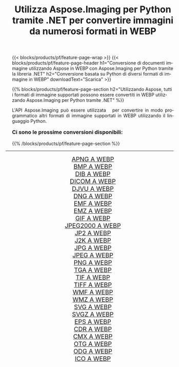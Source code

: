 ﻿---
title: Utilizza Aspose.Imaging per Python tramite .NET per convertire immagini da numerosi formati in WEBP 
weight: 3920
url: /it/python-net/conversion/to/webp/ 
lang: it
langdirlevel: 2
locales: zh-hans,ja,it,ru,de,es,fr,nl,id,lt,pl,pt,vi,tr,ko,zh-hant,ar,hi,th,sv,cs,uk,he
description: Puoi utilizzare Aspose.Imaging per Python tramite la libreria .NET per convertire da una varietà di formati in WEBP
---

{{< blocks/products/pf/feature-page-wrap >}}
{{< blocks/products/pf/feature-page-header h1="Conversione di documenti immagine utilizzando Aspose in WEBP con Aspose.Imaging per Python tramite la libreria .NET" h2="Conversione basata su Python di diversi formati di immagine in WEBP" downloadText="Scarica" >}}


{{% blocks/products/pf/feature-page-section  h2="Utilizzando Aspose, tutti i formati di immagine supportati possono essere convertiti in WEBP utilizzando Aspose.Imaging per Python tramite .NET" %}}
<p align=justify>L'API Aspose.Imaging può essere utilizzata   per convertire in modo programmatico altri formati di immagine supportati in WEBP utilizzando il linguaggio Python.</p>
<h3 style="margin-top:16px;">
Ci sono le prossime conversioni disponibili:
</h3>
{{% /blocks/products/pf/feature-page-section %}}
<div class="container-fluid productfamilypage bg-gray">
    <div class="convertypes bg-gray agp-content section">
        <div class="container">
		<hr style="margin-left:-20px;"/>
		<div class="row other-converters" style="gap: 10px;font-size: 19px;text-align:center;">
		    <div class='col-md-3 other-converter remove-lp remove-rp'><a href="/imaging/it/python-net/conversion/apng-to-webp/" style="padding:15px;">APNG A WEBP</a></div>
<div class='col-md-3 other-converter remove-lp remove-rp'><a href="/imaging/it/python-net/conversion/bmp-to-webp/" style="padding:15px;">BMP A WEBP</a></div>
<div class='col-md-3 other-converter remove-lp remove-rp'><a href="/imaging/it/python-net/conversion/dib-to-webp/" style="padding:15px;">DIB A WEBP</a></div>
<div class='col-md-3 other-converter remove-lp remove-rp'><a href="/imaging/it/python-net/conversion/dicom-to-webp/" style="padding:15px;">DICOM A WEBP</a></div>
<div class='col-md-3 other-converter remove-lp remove-rp'><a href="/imaging/it/python-net/conversion/djvu-to-webp/" style="padding:15px;">DJVU A WEBP</a></div>
<div class='col-md-3 other-converter remove-lp remove-rp'><a href="/imaging/it/python-net/conversion/dng-to-webp/" style="padding:15px;">DNG A WEBP</a></div>
<div class='col-md-3 other-converter remove-lp remove-rp'><a href="/imaging/it/python-net/conversion/emf-to-webp/" style="padding:15px;">EMF A WEBP</a></div>
<div class='col-md-3 other-converter remove-lp remove-rp'><a href="/imaging/it/python-net/conversion/emz-to-webp/" style="padding:15px;">EMZ A WEBP</a></div>
<div class='col-md-3 other-converter remove-lp remove-rp'><a href="/imaging/it/python-net/conversion/gif-to-webp/" style="padding:15px;">GIF A WEBP</a></div>
<div class='col-md-3 other-converter remove-lp remove-rp'><a href="/imaging/it/python-net/conversion/jpeg2000-to-webp/" style="padding:15px;">JPEG2000 A WEBP</a></div>
<div class='col-md-3 other-converter remove-lp remove-rp'><a href="/imaging/it/python-net/conversion/jp2-to-webp/" style="padding:15px;">JP2 A WEBP</a></div>
<div class='col-md-3 other-converter remove-lp remove-rp'><a href="/imaging/it/python-net/conversion/j2k-to-webp/" style="padding:15px;">J2K A WEBP</a></div>
<div class='col-md-3 other-converter remove-lp remove-rp'><a href="/imaging/it/python-net/conversion/jpg-to-webp/" style="padding:15px;">JPG A WEBP</a></div>
<div class='col-md-3 other-converter remove-lp remove-rp'><a href="/imaging/it/python-net/conversion/jpeg-to-webp/" style="padding:15px;">JPEG A WEBP</a></div>
<div class='col-md-3 other-converter remove-lp remove-rp'><a href="/imaging/it/python-net/conversion/png-to-webp/" style="padding:15px;">PNG A WEBP</a></div>
<div class='col-md-3 other-converter remove-lp remove-rp'><a href="/imaging/it/python-net/conversion/tga-to-webp/" style="padding:15px;">TGA A WEBP</a></div>
<div class='col-md-3 other-converter remove-lp remove-rp'><a href="/imaging/it/python-net/conversion/tif-to-webp/" style="padding:15px;">TIF A WEBP</a></div>
<div class='col-md-3 other-converter remove-lp remove-rp'><a href="/imaging/it/python-net/conversion/tiff-to-webp/" style="padding:15px;">TIFF A WEBP</a></div>
<div class='col-md-3 other-converter remove-lp remove-rp'><a href="/imaging/it/python-net/conversion/wmf-to-webp/" style="padding:15px;">WMF A WEBP</a></div>
<div class='col-md-3 other-converter remove-lp remove-rp'><a href="/imaging/it/python-net/conversion/wmz-to-webp/" style="padding:15px;">WMZ A WEBP</a></div>
<div class='col-md-3 other-converter remove-lp remove-rp'><a href="/imaging/it/python-net/conversion/svg-to-webp/" style="padding:15px;">SVG A WEBP</a></div>
<div class='col-md-3 other-converter remove-lp remove-rp'><a href="/imaging/it/python-net/conversion/svgz-to-webp/" style="padding:15px;">SVGZ A WEBP</a></div>
<div class='col-md-3 other-converter remove-lp remove-rp'><a href="/imaging/it/python-net/conversion/eps-to-webp/" style="padding:15px;">EPS A WEBP</a></div>
<div class='col-md-3 other-converter remove-lp remove-rp'><a href="/imaging/it/python-net/conversion/cdr-to-webp/" style="padding:15px;">CDR A WEBP</a></div>
<div class='col-md-3 other-converter remove-lp remove-rp'><a href="/imaging/it/python-net/conversion/cmx-to-webp/" style="padding:15px;">CMX A WEBP</a></div>
<div class='col-md-3 other-converter remove-lp remove-rp'><a href="/imaging/it/python-net/conversion/otg-to-webp/" style="padding:15px;">OTG A WEBP</a></div>
<div class='col-md-3 other-converter remove-lp remove-rp'><a href="/imaging/it/python-net/conversion/odg-to-webp/" style="padding:15px;">ODG A WEBP</a></div>
<div class='col-md-3 other-converter remove-lp remove-rp'><a href="/imaging/it/python-net/conversion/ico-to-webp/" style="padding:15px;">ICO A WEBP</a></div>
                </div>
        </div>
    </div>
</div>
<br/>

